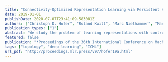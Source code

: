 ```yaml
---
title: "Connectivity-Optimized Representation Learning via Persistent Homology"
date: 2019-01-01
publishDate: 2020-07-07T23:41:09.583081Z
authors: ["Christoph D. Hofer", "Roland Kwitt", "Marc Niethammer", "Mandar Dixit"]
publication_types: ["1"]
abstract: "We study the problem of learning representations with controllable connectivity properties. This is beneficial in situations when the imposed structure can be leveraged upstream. In particular, we control the connectivity of an autoencoder’s latent space via a novel type of loss, operating on information from persistent homology. Under mild conditions, this loss is differentiable and we present a theoretical analysis of the properties induced by the loss. We choose one-class learning as our upstream task and demonstrate that the imposed structure enables informed parameter selection for modeling the in-class distribution via kernel density estimators. Evaluated on computer vision data, these one-class models exhibit competitive performance and, in a low sample size regime, outperform other methods by a large margin. Notably, our results indicate that a single autoencoder, trained on auxiliary (unlabeled) data, yields a mapping into latent space that can be reused across datasets for one-class learning."
featured: false
publication: "*Proceedings of the 36th International Conference on Machine Learning, ICML 2019, 9-15 June 2019, Long Beach, California, USA*"
tags: ["topology", "deep learning", "ICML"]
url_pdf: "http://proceedings.mlr.press/v97/hofer19a.html"
---
```


